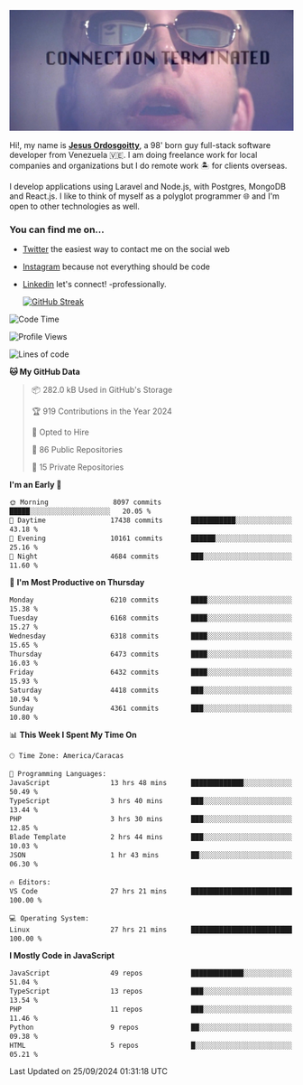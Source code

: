 ![hackers movie reference](./disconnected.jpg)

Hi!, my name is [**Jesus Ordosgoitty**](https://jodaz.dev), a 98' born guy full-stack software developer from Venezuela 🇻🇪. I am doing freelance work for local companies and organizations but I do remote work 🏝️ for clients overseas. 

I develop applications using Laravel and Node.js, with Postgres, MongoDB and React.js. I like to think of myself as a polyglot programmer 🌐 and I'm open to other technologies as well.

### You can find me on...

- [Twitter](https://twitter.com/jodaz_) the easiest way to contact me on the social web
- [Instagram](https://instagram.com/jodaz_) because not everything should be code
- [Linkedin](https://linkedin.com/in/jodaz) let's connect! -professionally.


    [![GitHub Streak](https://streak-stats.demolab.com?user=jodaz&theme=tokyonight)](https://git.io/streak-stats)

<!--START_SECTION:waka-->
![Code Time](http://img.shields.io/badge/Code%20Time-7%2C335%20hrs%2044%20mins-blue)

![Profile Views](http://img.shields.io/badge/Profile%20Views-0-blue)

![Lines of code](https://img.shields.io/badge/From%20Hello%20World%20I%27ve%20Written-82.8%20million%20lines%20of%20code-blue)

**🐱 My GitHub Data** 

> 📦 282.0 kB Used in GitHub's Storage 
 > 
> 🏆 919 Contributions in the Year 2024
 > 
> 💼 Opted to Hire
 > 
> 📜 86 Public Repositories 
 > 
> 🔑 15 Private Repositories 
 > 
**I'm an Early 🐤** 

```text
🌞 Morning                8097 commits        █████░░░░░░░░░░░░░░░░░░░░   20.05 % 
🌆 Daytime                17438 commits       ███████████░░░░░░░░░░░░░░   43.18 % 
🌃 Evening                10161 commits       ██████░░░░░░░░░░░░░░░░░░░   25.16 % 
🌙 Night                  4684 commits        ███░░░░░░░░░░░░░░░░░░░░░░   11.60 % 
```
📅 **I'm Most Productive on Thursday** 

```text
Monday                   6210 commits        ████░░░░░░░░░░░░░░░░░░░░░   15.38 % 
Tuesday                  6168 commits        ████░░░░░░░░░░░░░░░░░░░░░   15.27 % 
Wednesday                6318 commits        ████░░░░░░░░░░░░░░░░░░░░░   15.65 % 
Thursday                 6473 commits        ████░░░░░░░░░░░░░░░░░░░░░   16.03 % 
Friday                   6432 commits        ████░░░░░░░░░░░░░░░░░░░░░   15.93 % 
Saturday                 4418 commits        ███░░░░░░░░░░░░░░░░░░░░░░   10.94 % 
Sunday                   4361 commits        ███░░░░░░░░░░░░░░░░░░░░░░   10.80 % 
```


📊 **This Week I Spent My Time On** 

```text
🕑︎ Time Zone: America/Caracas

💬 Programming Languages: 
JavaScript               13 hrs 48 mins      █████████████░░░░░░░░░░░░   50.49 % 
TypeScript               3 hrs 40 mins       ███░░░░░░░░░░░░░░░░░░░░░░   13.44 % 
PHP                      3 hrs 30 mins       ███░░░░░░░░░░░░░░░░░░░░░░   12.85 % 
Blade Template           2 hrs 44 mins       ███░░░░░░░░░░░░░░░░░░░░░░   10.03 % 
JSON                     1 hr 43 mins        ██░░░░░░░░░░░░░░░░░░░░░░░   06.30 % 

🔥 Editors: 
VS Code                  27 hrs 21 mins      █████████████████████████   100.00 % 

💻 Operating System: 
Linux                    27 hrs 21 mins      █████████████████████████   100.00 % 
```

**I Mostly Code in JavaScript** 

```text
JavaScript               49 repos            █████████████░░░░░░░░░░░░   51.04 % 
TypeScript               13 repos            ███░░░░░░░░░░░░░░░░░░░░░░   13.54 % 
PHP                      11 repos            ███░░░░░░░░░░░░░░░░░░░░░░   11.46 % 
Python                   9 repos             ██░░░░░░░░░░░░░░░░░░░░░░░   09.38 % 
HTML                     5 repos             █░░░░░░░░░░░░░░░░░░░░░░░░   05.21 % 
```




 Last Updated on 25/09/2024 01:31:18 UTC
<!--END_SECTION:waka-->
